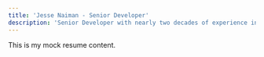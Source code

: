 ```yaml
---
title: 'Jesse Naiman - Senior Developer'
description: 'Senior Developer with nearly two decades of experience in web development, community support, and technical leadership'
---
```


This is my mock resume content.
